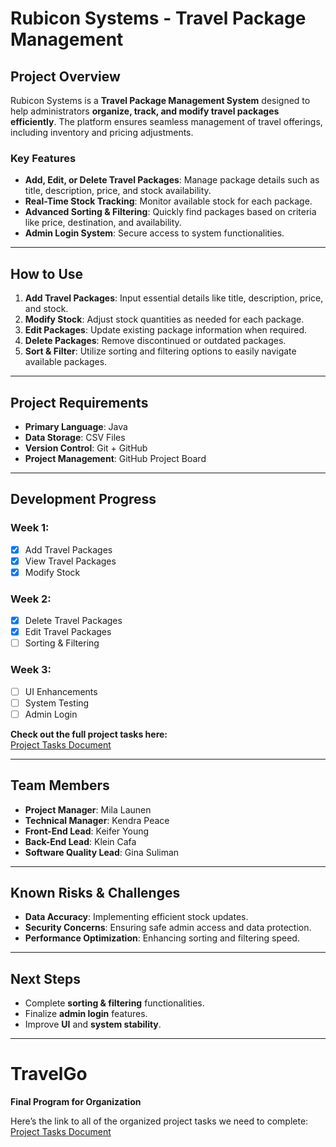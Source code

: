 # **Rubicon Systems - Travel Package Management**

## **Project Overview**
Rubicon Systems is a **Travel Package Management System** designed to help administrators **organize, track, and modify travel packages efficiently**. The platform ensures seamless management of travel offerings, including inventory and pricing adjustments.

### **Key Features**
- **Add, Edit, or Delete Travel Packages**: Manage package details such as title, description, price, and stock availability.
- **Real-Time Stock Tracking**: Monitor available stock for each package.
- **Advanced Sorting & Filtering**: Quickly find packages based on criteria like price, destination, and availability.
- **Admin Login System**: Secure access to system functionalities.

---

## **How to Use**
1. **Add Travel Packages**: Input essential details like title, description, price, and stock.
2. **Modify Stock**: Adjust stock quantities as needed for each package.
3. **Edit Packages**: Update existing package information when required.
4. **Delete Packages**: Remove discontinued or outdated packages.
5. **Sort & Filter**: Utilize sorting and filtering options to easily navigate available packages.

---

## **Project Requirements**
- **Primary Language**: Java
- **Data Storage**: CSV Files
- **Version Control**: Git + GitHub
- **Project Management**: GitHub Project Board

---

## **Development Progress**
### **Week 1:**
- [x] Add Travel Packages
- [x] View Travel Packages
- [x] Modify Stock

### **Week 2:**
- [x] Delete Travel Packages
- [x] Edit Travel Packages
- [ ] Sorting & Filtering

### **Week 3:**
- [ ] UI Enhancements
- [ ] System Testing
- [ ] Admin Login

**Check out the full project tasks here:**  
[Project Tasks Document](https://docs.google.com/document/d/1bNOieihMCGUcXW06Y7ec1a0M1JouxbGHAMaItOKCehM/edit?usp=sharing)

---

## **Team Members**
- **Project Manager**: Mila Launen
- **Technical Manager**: Kendra Peace
- **Front-End Lead**: Keifer Young
- **Back-End Lead**: Klein Cafa
- **Software Quality Lead**: Gina Suliman

---

## **Known Risks & Challenges**
- **Data Accuracy**: Implementing efficient stock updates.
- **Security Concerns**: Ensuring safe admin access and data protection.
- **Performance Optimization**: Enhancing sorting and filtering speed.

---

## **Next Steps**
- Complete **sorting & filtering** functionalities.
- Finalize **admin login** features.
- Improve **UI** and **system stability**.

---

# **TravelGo**
**Final Program for Organization**

Here’s the link to all of the organized project tasks we need to complete:  
[Project Tasks Document](https://docs.google.com/document/d/1bNOieihMCGUcXW06Y7ec1a0M1JouxbGHAMaItOKCehM/edit?usp=sharing)
